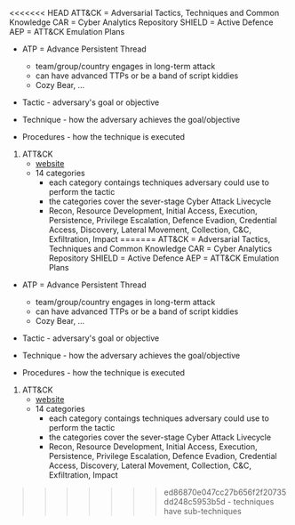 <<<<<<< HEAD
ATT&CK = Adversarial Tactics, Techniques and Common Knowledge 
CAR = Cyber Analytics Repository
SHIELD = Active Defence
AEP = ATT&CK Emulation Plans

- ATP = Advance Persistent Thread
	- team/group/country engages in long-term attack
	- can have advanced TTPs or be a band of script kiddies
	- Cozy Bear, ...

- Tactic - adversary's goal or objective
- Technique - how the adversary achieves the goal/objective
- Procedures - how the technique is executed

1. ATT&CK
	- [website](https://attack.mitre.org/matrices/enterprise/)
	- 14 categories
		- each category contaings techniques adversary could use to perform the tactic
		- the categories cover the sever-stage Cyber Attack Livecycle
		- Recon, Resource Development, Initial Access, Execution, Persistence, Privilege Escalation, Defence Evadion, Credential Access, Discovery, Lateral Movement, Collection, C&C, Exfiltration, Impact
=======
ATT&CK = Adversarial Tactics, Techniques and Common Knowledge 
CAR = Cyber Analytics Repository
SHIELD = Active Defence
AEP = ATT&CK Emulation Plans

- ATP = Advance Persistent Thread
	- team/group/country engages in long-term attack
	- can have advanced TTPs or be a band of script kiddies
	- Cozy Bear, ...

- Tactic - adversary's goal or objective
- Technique - how the adversary achieves the goal/objective
- Procedures - how the technique is executed

1. ATT&CK
	- [website](https://attack.mitre.org/matrices/enterprise/)
	- 14 categories
		- each category contaings techniques adversary could use to perform the tactic
		- the categories cover the sever-stage Cyber Attack Livecycle
		- Recon, Resource Development, Initial Access, Execution, Persistence, Privilege Escalation, Defence Evadion, Credential Access, Discovery, Lateral Movement, Collection, C&C, Exfiltration, Impact
>>>>>>> ed86870e047cc27b656f2f20735dd248c5953b5d
		- techniques have sub-techniques